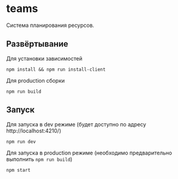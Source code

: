 # teams

Система планирования ресурсов.

## Развёртывание

Для установки зависимостей
```
npm install && npm run install-client
```

Для production сборки
```
npm run build
```

## Запуск

Для запуска в dev режиме (будет доступно по адресу http://localhost:4210/)
```
npm run dev
```

Для запуска в production режиме (необходимо предварительно выполнить ```npm run build```)
```
npm start
```